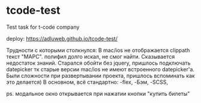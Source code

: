# tcode-test
Test task for t-code company

deploy: https://adluweb.github.io/tcode-test/

Трудности с которыми столкнулся: 
В mac/ios не отображается clippath текст "МАРС". полифил долго искал, не смог найти. Сказывается недостаток знаний.
Старался обойти без jquery, пришлось подключать datepicker тк старые версии mac/ios не имеют встроенного datepicker'a.
Были сложности при развертывании проекта, пришлось вспоминать как это делается)
В основном, всё стандартно: -flex, -Бэм, -SCSS,


ps. модальное окно открывается при нажатии кнопки "купить билеты"
